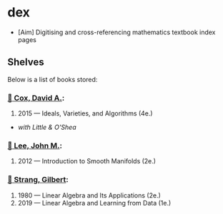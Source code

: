 # dex

- [Aim] Digitising and cross-referencing mathematics textbook index pages

## Shelves

Below is a list of books stored:

[//]: # (AUTOWRITE::Do not edit this section manually:START)

 ### [:book: Cox, David A.](#book-cox-david-a):
  1) 2015 — Ideals, Varieties, and Algorithms (4e.)
  - *with Little & O'Shea*


 ### [:book: Lee, John M.](#book-lee-john-m):
  1) 2012 — Introduction to Smooth Manifolds (2e.)


 ### [:book: Strang, Gilbert](#book-strang-gilbert):
  1) 1980 — Linear Algebra and Its Applications (2e.)
  2) 2019 — Linear Algebra and Learning from Data (1e.)

[//]: # (AUTOWRITE::Do not edit this section manually:END)
